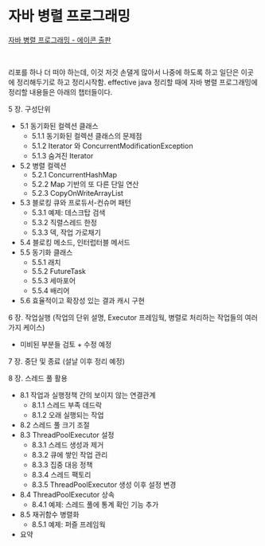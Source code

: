 # 자바 병렬 프로그래밍

[자바 병렬 프로그래밍 - 에이콘 출판](http://www.yes24.com/Product/Goods/3015162)

<br>

리포를 하나 더 떠야 하는데, 이것 저것 손댈게 많아서 나중에 하도록 하고 일단은 이곳에 정리해두기로 하고 정리시작함. effective java 정리할 때에 자바 병렬 프로그래밍에 정리할 내용들은 아래의 챕터들이다.

5 장. 구성단위

- 5.1 동기화된 컬렉션 클래스
  - 5.1.1 동기화된 컬렉션 클래스의 문제점
  - 5.1.2 Iterator 와 ConcurrentModificationException
  - 5.1.3 숨겨진 Iterator
- 5.2 병렬 컬렉션
  - 5.2.1 ConcurrentHashMap
  - 5.2.2 Map 기반의 또 다른 단일 연산
  - 5.2.3 CopyOnWriteArrayList
- 5.3 블로킹 큐와 프로듀서-컨슈머 패턴
  - 5.3.1 예제: 데스크탑 검색
  - 5.3.2 직렬스레드 한정
  - 5.3.3 덱, 작업 가로채기
- 5.4 블로킹 메소드, 인터럽터블 메서드
- 5.5 동기화 클래스
  - 5.5.1 래치
  - 5.5.2 FutureTask
  - 5.5.3 세마포어
  - 5.5.4 배리어
- 5.6 효율적이고 확장성 있는 결과 캐시 구현

6 장. 작업실행 (작업의 단위 설명, Executor 프레임웍, 병렬로 처리하는 작업들의 여러가지 케이스)

- 미비된 부분들 검토 + 수정 예정

7 장. 중단 및 종료 (설날 이후 정리 예정)

8 장. 스레드 풀 활용

- 8.1 작업과 실행정책 간의 보이지 않는 연결관계
  - 8.1.1 스레드 부족 데드락
  - 8.1.2 오래 실행되는 작업
- 8.2 스레드 풀 크기 조절
- 8.3 ThreadPoolExecutor 설정
  - 8.3.1 스레드 생성과 제거
  - 8.3.2 큐에 쌓인 작업 관리
  - 8.3.3 집중 대응 정책
  - 8.3.4 스레드 팩토리
  - 8.3.5 ThreadPoolExecutor 생성 이후 설정 변경
- 8.4 ThreadPoolExecutor 상속
  - 8.4.1 예제: 스레드 풀에 통계 확인 기능 추가
- 8.5 재귀함수 병렬화
  - 8.5.1 예제: 퍼즐 프레임웍
- 요약





